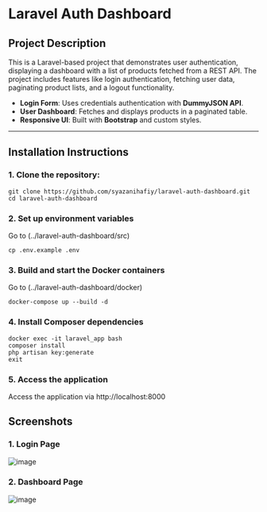 # Laravel Auth Dashboard

## Project Description

This is a Laravel-based project that demonstrates user authentication, displaying a dashboard with a list of products fetched from a REST API. The project includes features like login authentication, fetching user data, paginating product lists, and a logout functionality.

- **Login Form**: Uses credentials authentication with **DummyJSON API**.
- **User Dashboard**: Fetches and displays products in a paginated table.
- **Responsive UI**: Built with **Bootstrap** and custom styles.

---

## Installation Instructions

### 1. Clone the repository:
```
git clone https://github.com/syazanihafiy/laravel-auth-dashboard.git
cd laravel-auth-dashboard
```

### 2. Set up environment variables
Go to (../laravel-auth-dashboard/src)
```
cp .env.example .env
```

### 3. Build and start the Docker containers
Go to (../laravel-auth-dashboard/docker)
```
docker-compose up --build -d
```

### 4. Install Composer dependencies
```
docker exec -it laravel_app bash
composer install
php artisan key:generate
exit
```

### 5. Access the application
Access the application via http://localhost:8000

## Screenshots

### 1. Login Page
![image](https://github.com/user-attachments/assets/bf4cc106-0b6d-4846-bed2-1ba0678f3c74)

### 2. Dashboard Page
![image](https://github.com/user-attachments/assets/7ee8f788-5719-462c-8160-47286937d457)





